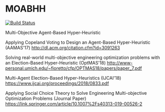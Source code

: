 # MOABHH

[![Build Status](https://travis-ci.org/vinixnan/MOABHH.svg?branch=master)](https://travis-ci.org/vinixnan/MOABHH)

Multi-Objective Agent-Based Hyper-Heuristic

Applying Copeland Voting to Design an Agent-Based Hyper-Heuristic (AAMAS'17)
http://dl.acm.org/citation.cfm?id=3091263

Solving real-world multi-objective engineering optimization problems with an Election-Based Hyper-Heuristic (OptMAS'18)
http://www-personal.umich.edu/~fioretto/cfp/OPTMAS18/papers/paper_7.pdf

Multi-Agent Election-Based Hyper-Heuristics (IJCAI'18)
https://www.ijcai.org/proceedings/2018/0833.pdf

Applying Social Choice Theory to Solve Engineering Multi-objective Optimization Problems (Journal Paper)
https://link.springer.com/article/10.1007%2Fs40313-019-00526-2
